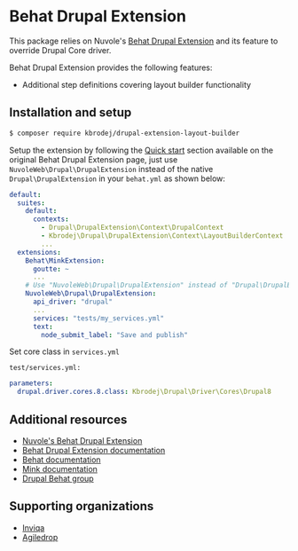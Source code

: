 # Behat Drupal Extension
This package relies on Nuvole's [Behat Drupal Extension](https://github.com/nuvoleweb/drupal-behat) and its feature to
override Drupal Core driver.

Behat Drupal Extension provides the following features:

- Additional step definitions covering layout builder functionality

## Installation and setup

```bash
$ composer require kbrodej/drupal-extension-layout-builder
```

Setup the extension by following the [Quick start](https://github.com/jhedstrom/drupalextension#quick-start) section
available on the original Behat Drupal Extension page, just use `NuvoleWeb\Drupal\DrupalExtension` instead of the native
`Drupal\DrupalExtension` in your `behat.yml` as shown below:

```yaml
default:
  suites:
    default:
      contexts:
        - Drupal\DrupalExtension\Context\DrupalContext
        - Kbrodej\Drupal\DrupalExtension\Context\LayoutBuilderContext
        ...
  extensions:
    Behat\MinkExtension:
      goutte: ~
      ...
    # Use "NuvoleWeb\Drupal\DrupalExtension" instead of "Drupal\DrupalExtension".
    NuvoleWeb\Drupal\DrupalExtension:
      api_driver: "drupal"
      ...
      services: "tests/my_services.yml"
      text:
        node_submit_label: "Save and publish"
```

Set core class in `services.yml`

`test/services.yml:`
```yaml
parameters:
  drupal.driver.cores.8.class: Kbrodej\Drupal\Driver\Cores\Drupal8
```

## Additional resources
* [Nuvole's Behat Drupal Extension](https://github.com/nuvoleweb/drupal-behat)
* [Behat Drupal Extension documentation](https://behat-drupal-extension.readthedocs.org)
* [Behat documentation](http://docs.behat.org)
* [Mink documentation](http://mink.behat.org)
* [Drupal Behat group](http://groups.drupal.org/behat)

## Supporting organizations
* [Inviqa](https://inviqa.com/)
* [Agiledrop](https://www.agiledrop.com/)